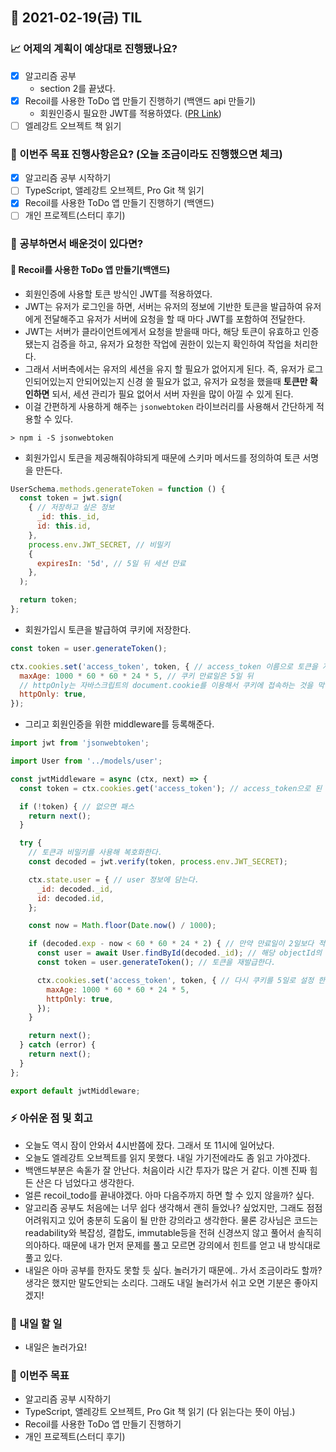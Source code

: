 ## 📆 2021-02-19(금) TIL

### 📈 어제의 계획이 예상대로 진행됐나요?
- [x] 알고리즘 공부
  - section 2를 끝냈다.
- [x] Recoil를 사용한 ToDo 앱 만들기 진행하기 (백앤드 api 만들기)
  - 회원인증시 필요한 JWT를 적용하였다. ([PR Link](https://github.com/saseungmin/Recoil_Todo_Backend/pull/7))
- [ ] 엘레강트 오브젝트 책 읽기

### 🦄 이번주 목표 진행사항은요? (오늘 조금이라도 진행했으면 체크)
- [x] 알고리즘 공부 시작하기
- [ ] TypeScript, 앨레강트 오브젝트, Pro Git 책 읽기
- [x] Recoil를 사용한 ToDo 앱 만들기 진행하기 (백앤드)
- [ ] 개인 프로젝트(스터디 후기)

### 🤔 공부하면서 배운것이 있다면?

#### 🎈 Recoil를 사용한 ToDo 앱 만들기(백앤드)
- 회원인증에 사용할 토큰 방식인 JWT를 적용하였다.
- JWT는 유저가 로그인을 하면, 서버는 유저의 정보에 기반한 토큰을 발급하여 유저에게 전달해주고 유저가 서버에 요청을 할 때 마다 JWT를 포함하여 전달한다.
- JWT는 서버가 클라이언트에게서 요청을 받을때 마다, 해당 토큰이 유효하고 인증됐는지 검증을 하고, 유저가 요청한 작업에 권한이 있는지 확인하여 작업을 처리한다.
- 그래서 서버측에서는 유저의 세션을 유지 할 필요가 없어지게 된다. 즉, 유저가 로그인되어있는지 안되어있는지 신경 쓸 필요가 없고, 유저가 요청을 했을때 **토큰만 확인하면** 되서, 세션 관리가 필요 없어서 서버 자원을 많이 아낄 수 있게 된다.
- 이걸 간편하게 사용하게 해주는 `jsonwebtoken` 라이브러리를 사용해서 간단하게 적용할 수 있다.

```
> npm i -S jsonwebtoken
```

- 회원가입시 토큰을 제공해줘야햐되게 때문에 스키마 메서드를 정의하여 토큰 서명을 만든다.

```javascript
UserSchema.methods.generateToken = function () {
  const token = jwt.sign(
    { // 저장하고 싶은 정보
      _id: this._id,
      id: this.id,
    },
    process.env.JWT_SECRET, // 비밀키
    {
      expiresIn: '5d', // 5일 뒤 세션 만료
    },
  );

  return token;
};
```
- 회원가입시 토큰을 발급하여 쿠키에 저장한다. 

```javascript
const token = user.generateToken();

ctx.cookies.set('access_token', token, { // access_token 이름으로 토큰을 저장
  maxAge: 1000 * 60 * 60 * 24 * 5, // 쿠키 만료일은 5일 뒤
  // httpOnly는 자바스크립트의 document.cookie를 이용해서 쿠키에 접속하는 것을 막는 옵션으로 쿠키를 훔쳐가는 행위를 막기 위한 방법이다.
  httpOnly: true,
});
```

- 그리고 회원인증을 위한 middleware를 등록해준다.

```javascript
import jwt from 'jsonwebtoken';

import User from '../models/user';

const jwtMiddleware = async (ctx, next) => {
  const token = ctx.cookies.get('access_token'); // access_token으로 된 토큰을 가져온다.

  if (!token) { // 없으면 패스
    return next();
  }

  try {
    // 토큰과 비밀키를 사용해 복호화한다. 
    const decoded = jwt.verify(token, process.env.JWT_SECRET); 

    ctx.state.user = { // user 정보에 담는다.
      _id: decoded._id,
      id: decoded.id,
    };

    const now = Math.floor(Date.now() / 1000);

    if (decoded.exp - now < 60 * 60 * 24 * 2) { // 만약 만료일이 2일보다 적게 남았으면
      const user = await User.findById(decoded._id); // 해당 objectId의 유저를 찾는다.
      const token = user.generateToken(); // 토큰을 재발급한다.

      ctx.cookies.set('access_token', token, { // 다시 쿠키를 5일로 설정 한다.
        maxAge: 1000 * 60 * 60 * 24 * 5,
        httpOnly: true,
      });
    }

    return next();
  } catch (error) {
    return next();
  }
};

export default jwtMiddleware;
```

### ⚡ 아쉬운 점 및 회고
- 오늘도 역시 잠이 안와서 4시반쯤에 잤다. 그래서 또 11시에 일어났다.
- 오늘도 엘레강트 오브젝트를 읽지 못했다. 내일 가기전에라도 좀 읽고 가야겠다.
- 백앤드부분은 속돋가 잘 안난다. 처음이라 시간 투자가 많은 거 같다. 이젠 진짜 힘든 산은 다 넘었다고 생각한다.
- 얼른 recoil_todo를 끝내야겠다. 아마 다음주까지 하면 할 수 있지 않을까? 싶다.
- 알고리즘 공부도 처음에는 너무 쉽다 생각해서 괜히 들었나? 싶었지만, 그래도 점점 어려워지고 있어 충분히 도움이 될 만한 강의라고 생각한다. 물론 강사님은 코드는 readability와 복잡성, 결합도, immutable등을 전혀 신경쓰지 않고 풀어서 솔직히 의아하다. 때문에 내가 먼저 문제를 풀고 모르면 강의에서 힌트를 얻고 내 방식대로 풀고 있다.
- 내일은 아마 공부를 한자도 못할 듯 싶다. 놀러가기 때문에.. 가서 조금이라도 할까? 생각은 했지만 말도안되는 소리다. 그래도 내일 놀러가서 쉬고 오면 기분은 좋아지겠지!

### 🚀 내일 할 일
- 내일은 놀러가요!

### 🎯 이번주 목표
- 알고리즘 공부 시작하기
- TypeScript, 앨레강트 오브젝트, Pro Git 책 읽기 (다 읽는다는 뜻이 아님.)
- Recoil를 사용한 ToDo 앱 만들기 진행하기
- 개인 프로젝트(스터디 후기)